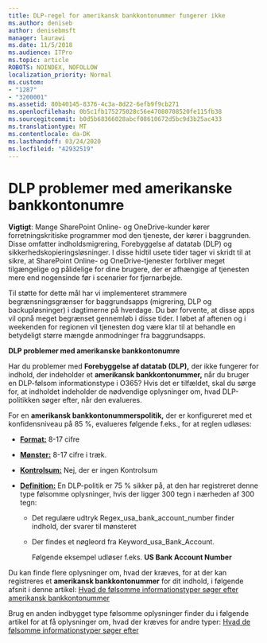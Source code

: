 ```yaml
---
title: DLP-regel for amerikansk bankkontonummer fungerer ikke
ms.author: deniseb
author: denisebmsft
manager: laurawi
ms.date: 11/5/2018
ms.audience: ITPro
ms.topic: article
ROBOTS: NOINDEX, NOFOLLOW
localization_priority: Normal
ms.custom:
- "1287"
- "3200001"
ms.assetid: 80b40145-8376-4c3a-8d22-6efb9f9cb271
ms.openlocfilehash: 0b5c1fb175275028c56e47080708520fe115fb38
ms.sourcegitcommit: b0d5b68366028abcf08610672d5bc9d3b25ac433
ms.translationtype: MT
ms.contentlocale: da-DK
ms.lasthandoff: 03/24/2020
ms.locfileid: "42932519"
---
```

# <a name="dlp-issues-with-us-bank-account-numbers"></a>DLP problemer med amerikanske bankkontonumre

**Vigtigt**: Mange SharePoint Online- og OneDrive-kunder kører forretningskritiske programmer mod den tjeneste, der kører i baggrunden. Disse omfatter indholdsmigrering, Forebyggelse af datatab (DLP) og sikkerhedskopieringsløsninger. I disse hidtil usete tider tager vi skridt til at sikre, at SharePoint Online- og OneDrive-tjenester forbliver meget tilgængelige og pålidelige for dine brugere, der er afhængige af tjenesten mere end nogensinde før i scenarier for fjernarbejde.

Til støtte for dette mål har vi implementeret strammere begrænsningsgrænser for baggrundsapps (migrering, DLP og backupløsninger) i dagtimerne på hverdage. Du bør forvente, at disse apps vil opnå meget begrænset gennemløb i disse tider. I løbet af aftenen og i weekenden for regionen vil tjenesten dog være klar til at behandle en betydeligt større mængde anmodninger fra baggrundsapps.

**DLP problemer med amerikanske bankkontonumre**

Har du problemer med **Forebyggelse af datatab (DLP),** der ikke fungerer for indhold, der indeholder et **amerikansk bankkontonummer,** når du bruger en DLP-følsom informationstype i O365? Hvis det er tilfældet, skal du sørge for, at indholdet indeholder de nødvendige oplysninger om, hvad DLP-politikken søger efter, når den evalueres.
  
For en **amerikansk bankkontonummerspolitik,** der er konfigureret med et konfidensniveau på 85 %, evalueres følgende f.eks., for at reglen udløses:
  
- **[Format:](https://docs.microsoft.com/office365/securitycompliance/what-the-sensitive-information-types-look-for#format-77)** 8-17 cifre

- **[Mønster:](https://docs.microsoft.com/office365/securitycompliance/what-the-sensitive-information-types-look-for#pattern-77)** 8-17 cifre i træk.

- **[Kontrolsum:](https://docs.microsoft.com/office365/securitycompliance/what-the-sensitive-information-types-look-for#checksum-76)** Nej, der er ingen Kontrolsum

- **[Definition:](https://docs.microsoft.com/office365/securitycompliance/what-the-sensitive-information-types-look-for)** En DLP-politik er 75 % sikker på, at den har registreret denne type følsomme oplysninger, hvis der ligger 300 tegn i nærheden af 300 tegn:

  - Det regulære udtryk Regex_usa_bank_account_number finder indhold, der svarer til mønsteret

  - Der findes et nøgleord fra Keyword_usa_Bank_Account.

    Følgende eksempel udløser f.eks. **US Bank Account Number**

Du kan finde flere oplysninger om, hvad der kræves, for at der kan registreres et **amerikansk bankkontonummer** for dit indhold, i følgende afsnit i denne artikel: [Hvad de følsomme informationstyper søger efter amerikansk bankkontonummer](https://docs.microsoft.com/office365/securitycompliance/what-the-sensitive-information-types-look-for#us-bank-account-number)
  
Brug en anden indbygget type følsomme oplysninger finder du i følgende artikel for at få oplysninger om, hvad der kræves for andre typer: [Hvad de følsomme informationstyper søger efter](https://docs.microsoft.com/office365/securitycompliance/what-the-sensitive-information-types-look-for)
  